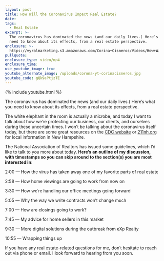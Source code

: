 ```yaml
---
layout: post
title: How Will the Coronavirus Impact Real Estate?
date:
tags:
  - Real Estate
excerpt: >-
  The coronavirus has dominated the news (and our daily lives.) Here’s what you
  need to know about its effects, from a real estate perspective.
enclosure: >-
  https://vyralmarketing.s3.amazonaws.com/Corina+Cisneros/Videos/How+Will+the+Coronavirus+Impact+Real+Estate_.mp4
pullquote:
enclosure_type: video/mp4
enclosure_time:
use_youtube_image: true
youtube_alternate_image: /uploads/corona-yt-corinacisneros.jpg
youtube_code: gQk9aPtjzTE
---
```


{% include youtube.html %}

The coronavirus has dominated the news (and our daily lives.) Here’s what you need to know about its effects, from a real estate perspective.

The white elephant in the room is actually a microbe, and today I want to talk about how we’re protecting our business, our clients, and ourselves during these uncertain times. I won’t be talking about the coronavirus itself today, but there are some great resources on the [CDC website](https://www.cdc.gov/coronavirus/2019-ncov/index.html)&nbsp;or [211nh.org](http://211nh.org) for local information in New Hampshire.

The National Association of Realtors has issued some guidelines, which I’d like to talk to you more about today. **Here’s an outline of my discussion, with timestamps so you can skip around to the section(s) you are most&nbsp; interested in:**

2:00 — How the virus has taken away one of my favorite parts of real estate

2:58 — How home viewings are going to work from now on

3:30 — How we’re handling our office meetings going forward

5:05 — Why the way we write contracts won’t change much

7:00 — How are closings going to work?

7:45 — My advice for home sellers in this market

9:30 — More digital solutions during the outbreak from eXp Realty

10:55 — Wrapping things up

If you have any real estate-related questions for me, don’t hesitate to reach out via phone or email. I look forward to hearing from you soon.